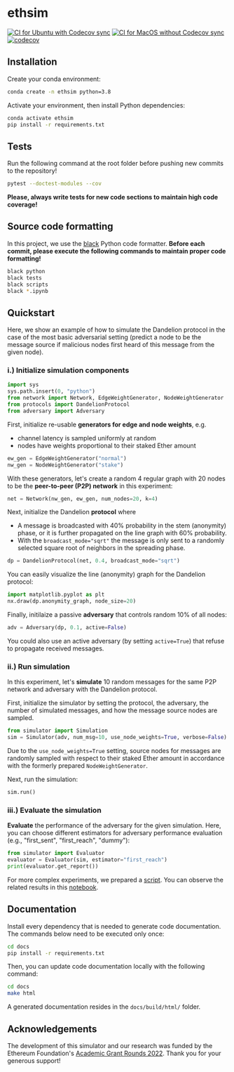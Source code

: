 # ethsim

[![CI for Ubuntu with Codecov sync](https://github.com/ferencberes/ethsim/actions/workflows/ubuntu.yml/badge.svg)](https://github.com/ferencberes/ethsim/actions/workflows/ubuntu.yml)
[![CI for MacOS without Codecov sync](https://github.com/ferencberes/ethsim/actions/workflows/macos.yml/badge.svg)](https://github.com/ferencberes/ethsim/actions/workflows/macos.yml)
[![codecov](https://codecov.io/gh/ferencberes/ethp2psim/branch/main/graph/badge.svg?token=6871LSZKSK)](https://codecov.io/gh/ferencberes/ethp2psim)

## Installation

Create your conda environment:
```bash
conda create -n ethsim python=3.8
```

Activate your environment, then install Python dependencies:
```bash
conda activate ethsim
pip install -r requirements.txt
```

## Tests

Run the following command at the root folder before pushing new commits to the repository!
```bash
pytest --doctest-modules --cov
```
**Please, always write tests for new code sections to maintain high code coverage!**

## Source code formatting

In this project, we use the [black](https://github.com/psf/black) Python code formatter.
**Before each commit, please execute the following commands to maintain proper code formatting!**

```bash
black python
black tests
black scripts
black *.ipynb
```

## Quickstart

Here, we show an example of how to simulate the Dandelion protocol in the case of the most basic adversarial setting (predict a node to be the message source if malicious nodes first heard of this message from the given node).


### i.) Initialize simulation components
```python
import sys
sys.path.insert(0, "python")
from network import Network, EdgeWeightGenerator, NodeWeightGenerator
from protocols import DandelionProtocol
from adversary import Adversary
```

First, initialize re-usable **generators for edge and node weights**, e.g. 
   * channel latency is sampled uniformly at random
   * nodes have weights proportional to their staked Ether amount
   
```python
ew_gen = EdgeWeightGenerator("normal")
nw_gen = NodeWeightGenerator("stake")
```

With these generators, let's create a random 4 regular graph with 20 nodes to be the **peer-to-peer (P2P) network** in this experiment:
```python
net = Network(nw_gen, ew_gen, num_nodes=20, k=4)
```

Next, initialize the Dandelion **protocol** where 
   * A message is broadcasted with 40% probability in the stem (anonymity) phase, or it is further propagated on the line graph with 60% probability.  
   * With the `broadcast_mode="sqrt"` the message is only sent to a randomly selected square root of neighbors in the spreading phase.
   
```python
dp = DandelionProtocol(net, 0.4, broadcast_mode="sqrt")
```

You can easily visualize the line (anonymity) graph for the Dandelion protocol:
```python
import matplotlib.pyplot as plt
nx.draw(dp.anonymity_graph, node_size=20)
```

Finally, initilaize a passive **adversary** that controls random 10% of all nodes:
```python
adv = Adversary(dp, 0.1, active=False)
```
You could also use an active adversary (by setting `active=True`) that refuse to propagate received messages.

### ii.) Run simulation

In this experiment, let's **simulate** 10 random messages for the same P2P network and adversary with the Dandelion protocol.

First, initialize the simulator by setting the protocol, the adversary, the number of simulated messages, and how the message source nodes are sampled.
```python
from simulator import Simulation
sim = Simulator(adv, num_msg=10, use_node_weights=True, verbose=False)
```
Due to the `use_node_weights=True` setting, source nodes for messages are randomly sampled with respect to their staked Ether amount in accordance with the formerly prepared `NodeWeightGenerator`.

Next, run the simulation:
```python
sim.run()
```

### iii.) Evaluate the simulation

**Evaluate** the performance of the adversary for the given simulation. Here, you can choose different estimators for adversary performance evaluation (e.g., "first_sent", "first_reach", "dummy"):
```python
from simulator import Evaluator
evaluator = Evaluator(sim, estimator="first_reach")
print(evaluator.get_report())
```

For more complex experiments, we prepared a [script](scripts/compare_baselines.py). You can observe the related results in this [notebook](Results.ipynb).

## Documentation

Install every dependency that is needed to generate code documentation.
The commands below need to be executed only once:

```bash
cd docs
pip install -r requirements.txt
```

Then, you can update code documentation locally with the following command:
```bash
cd docs
make html
```

A generated documentation resides in the `docs/build/html/` folder.

## Acknowledgements

The development of this simulator and our research was funded by the Ethereum Foundation's [Academic Grant Rounds 2022](https://blog.ethereum.org/2022/07/29/academic-grants-grantee-announce). 
Thank you for your generous support!